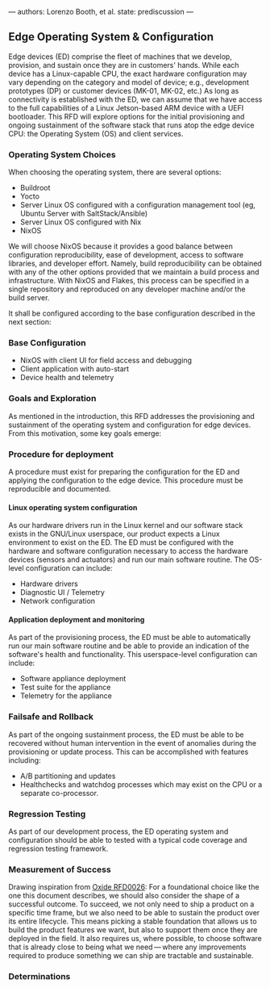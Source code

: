 —
authors: Lorenzo Booth, et al.
state: prediscussion
—

## Edge Operating System & Configuration

Edge devices (ED) comprise the fleet of machines that we develop, provision, and sustain once they are in customers' hands. While each device has a Linux-capable CPU, the exact hardware configuration may vary depending on the category and model of device; e.g., development prototypes (DP) or customer devices (MK-01, MK-02, etc.) As long as connectivity is established with the ED, we can assume that we have access to the full capabilities of a Linux Jetson-based ARM device with a UEFI bootloader. This RFD will explore options for the initial provisioning and ongoing sustainment of the software stack that runs atop the edge device CPU: the Operating System (OS) and client services.

### Operating System Choices

When choosing the operating system, there are several options:

*   Buildroot
*   Yocto
*   Server Linux OS configured with a configuration management tool (eg, Ubuntu Server with SaltStack/Ansible)
*   Server Linux OS configured with Nix
*   NixOS

We will choose NixOS because it provides a good balance between configuration reproducibility, ease of development, access to software libraries, and developer effort. Namely, build reproducibility can be obtained with any of the other options provided that we maintain a build process and infrastructure. With NixOS and Flakes, this process can be specified in a single repository and reproduced on any developer machine and/or the build server.

It shall be configured according to the base configuration described in the next section:

### Base Configuration

*   NixOS with client UI for field access and debugging
*   Client application with auto-start
*   Device health and telemetry

### Goals and Exploration

As mentioned in the introduction, this RFD addresses the provisioning and sustainment of the operating system and configuration for edge devices. From this motivation, some key goals emerge:

### Procedure for deployment

A procedure must exist for preparing the configuration for the ED and applying the configuration to the edge device. This procedure must be reproducible and documented.

#### Linux operating system configuration

As our hardware drivers run in the Linux kernel and our software stack exists in the GNU/Linux userspace, our product expects a Linux environment to exist on the ED. The ED must be configured with the hardware and software configuration necessary to access the hardware devices (sensors and actuators) and run our main software routine. The OS-level configuration can include:

*   Hardware drivers
*   Diagnostic UI / Telemetry
*   Network configuration

#### Application deployment and monitoring

As part of the provisioning process, the ED must be able to automatically run our main software routine and be able to provide an indication of the software's health and functionality. This userspace-level configuration can include:

*   Software appliance deployment
*   Test suite for the appliance
*   Telemetry for the appliance

### Failsafe and Rollback

As part of the ongoing sustainment process, the ED must be able to be recovered without human intervention in the event of anomalies during the provisioning or update process. This can be accomplished with features including:

*   A/B partitioning and updates
*   Healthchecks and watchdog processes which may exist on the CPU or a separate co-processor.

### Regression Testing

As part of our development process, the ED operating system and configuration should be able to tested with a typical code coverage and regression testing framework.

### Measurement of Success

Drawing inspiration from [Oxide RFD0026](https://rfd.shared.oxide.computer/rfd/0026#_measurement_of_success): For a foundational choice like the one this document describes, we should also consider the shape of a successful outcome. To succeed, we not only need to ship a product on a specific time frame, but we also need to be able to sustain the product over its entire lifecycle. This means picking a stable foundation that allows us to build the product features we want, but also to support them once they are deployed in the field. It also requires us, where possible, to choose software that is already close to being what we need — where any improvements required to produce something we can ship are tractable and sustainable.

### Determinations